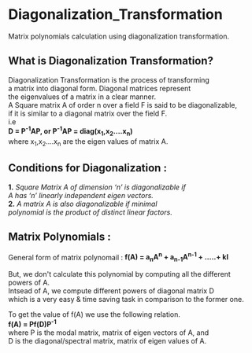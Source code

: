 # Diagonalization_Transformation
Matrix polynomials calculation using diagonalization transformation.

## What is Diagonalization Transformation? 
Diagonalization Transformation is the process of transforming <br>
a matrix into diagonal form. Diagonal matrices represent <br>
the eigenvalues of a matrix in a clear manner. <br>
A Square matrix A of order n over a field F is said to be diagonalizable, <br>
if it is similar to a diagonal matrix over the field F. <br> 
i.e <br>
**D = P<sup>-1</sup>AP, or P<sup>-1</sup>AP = diag(x<sub>1</sub>,x<sub>2</sub>....x<sub>n</sub>)** <br>
where x<sub>1</sub>,x<sub>2</sub>....x<sub>n</sub> are the eigen values of matrix A.

## Conditions for Diagonalization :
**1.** *Square Matrix A of dimension ‘n’ is diagonalizable if* <br>
*A has ‘n’ linearly independent eigen vectors.* <br>
**2.** *A matrix A is also diagonalizable if minimal* <br>
*polynomial is the product of distinct linear factors.* <br>

## Matrix Polynomials :
General form of matrix polynomail :
**f(A) = a<sub>n</sub>A<sup>n</sup> + a<sub>n-1</sub>A<sup>n-1</sup> + .....+ kI**

But, we don't calculate this polynomial by computing all the different powers of A. <br>
Intsead of A, we compute different powers of diagonal matrix D <br>
which is a very easy & time saving task in comparison to the former one. <br>

To get the value of f(A) we use the following relation. <br>
**f(A) = Pf(D)P<sup>-1</sup>** <br>
where P is the modal matrix, matrix of eigen vectors of A, and <br>
D is the diagonal/spectral matrix, matrix of eigen values of A. <br>
